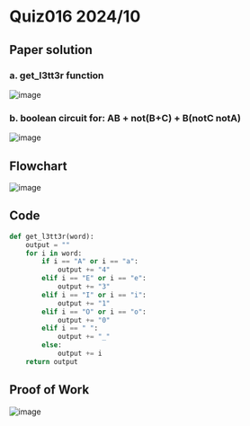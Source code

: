 # Quiz016 2024/10

## Paper solution
### a. get_l3tt3r function
![image](https://github.com/user-attachments/assets/d355b0bd-5721-4df2-a192-acf780efe835)

### b. boolean circuit for: AB + not(B+C) + B(notC notA)
![image](https://github.com/user-attachments/assets/42f6a90f-5875-4a3e-8b5e-3ba9a5e48732)

## Flowchart
![image](https://github.com/user-attachments/assets/8179976f-60bb-4923-a6f3-6c0998e76797)

## Code
```.py
def get_l3tt3r(word):
    output = ""
    for i in word:
        if i == "A" or i == "a":
            output += "4"
        elif i == "E" or i == "e":
            output += "3"
        elif i == "I" or i == "i":
            output += "1"
        elif i == "O" or i == "o":
            output += "0"
        elif i == " ":
            output += "_"
        else:
            output += i
    return output
```

## Proof of Work
![image](https://github.com/user-attachments/assets/b41edf99-e8ed-4e9b-b879-f4e6e6b19b45)


